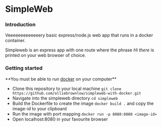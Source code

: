 # SimpleWeb

### Introduction

Veeeeeeeeeeeeery basic express/node.js web app that runs in a docker container.

Simpleweb is an express app with one route where the phrase _Hi there_ is printed on your web browser of choice.

### Getting started

\*\*You must be able to run [docker](https://www.docker.com/get-started) on your computer\*\*

- Clone this repository to your local machine `git clone https://github.com/olliebrownlow/simpleweb-with-docker.git`
- Navigate into the simpleweb directory `cd simpleweb`
- Build the Dockerfile to create the image `docker build .` and copy the image-id to your clipboard
- Run the image with port mapping `docker run -p 8080:8080 <image-id>`
- Open localhost:8080 in your favourite browser

